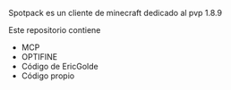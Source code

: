 Spotpack es un cliente de minecraft dedicado al pvp 1.8.9

Este repositorio contiene
- MCP
- OPTIFINE
- Código de EricGolde
- Código propio
